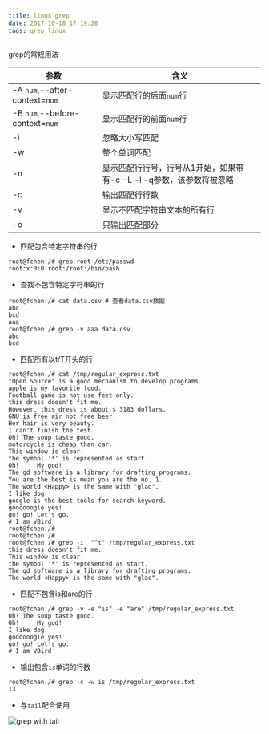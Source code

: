 ```yaml
---
title: linux grep
date: 2017-10-18 17:19:28
tags: grep,linux
---
```


grep的常规用法

| 参数     |含义     |
| --- | --- |
| -A `num`,--after-context=`num`    | 显示匹配行的后面`num`行     |
| -B `num`,--before-context=`num`    |显示匹配行的前面`num`行     |
| -i    |忽略大小写匹配     |
| -w    |整个单词匹配     |
| -n    |显示匹配行行号，行号从1开始，如果带有-c -L -l -q参数，该参数将被忽略      |
| -c    |输出匹配行行数|
| -v    |显示不匹配字符串文本的所有行|
| -o    |只输出匹配部分|

- 匹配包含特定字符串的行

```bash?linenums
root@fchen:/# grep root /etc/passwd
root:x:0:0:root:/root:/bin/bash
```

- 查找不包含特定字符串的行

```bash?linenums
root@fchen:/# cat data.csv # 查看data.csv数据
abc
bcd
aaa
root@fchen:/# grep -v aaa data.csv
abc
bcd

```

- 匹配所有以t/T开头的行

```shell?linenums
root@fchen:/# cat /tmp/regular_express.txt
"Open Source" is a good mechanism to develop programs.
apple is my favorite food.
Football game is not use feet only.
this dress doesn't fit me.
However, this dress is about $ 3183 dollars.
GNU is free air not free beer.
Her hair is very beauty.
I can't finish the test.
Oh! The soup taste good.
motorcycle is cheap than car.
This window is clear.
the symbol '*' is represented as start.
Oh!     My god!
The gd software is a library for drafting programs.
You are the best is mean you are the no. 1.
The world <Happy> is the same with "glad".
I like dog.
google is the best tools for search keyword.
goooooogle yes!
go! go! Let's go.
# I am VBird
root@fchen:/#
root@fchen:/#
root@fchen:/# grep -i  "^t" /tmp/regular_express.txt
this dress doesn't fit me.
This window is clear.
the symbol '*' is represented as start.
The gd software is a library for drafting programs.
The world <Happy> is the same with "glad".

```

- 匹配不包含is和are的行

```shell?linenums
root@fchen:/# grep -v -e "is" -e "are" /tmp/regular_express.txt
Oh! The soup taste good.
Oh!     My god!
I like dog.
goooooogle yes!
go! go! Let's go.
# I am VBird
```
- 输出包含`is`单词的行数

```shell?linenums
root@fchen:/# grep -c -w is /tmp/regular_express.txt
13
```

- 与`tail`配合使用
 
![grep with tail](./1.gif)



